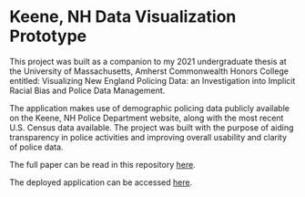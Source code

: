 # Keene, NH Data Visualization Prototype

This project was built as a companion to my 2021 undergraduate thesis at the University of Massachusetts, Amherst Commonwealth Honors College entitled: Visualizing New England Policing Data: an Investigation into Implicit Racial Bias and Police Data Management.

The application makes use of demographic policing data publicly available on the Keene, NH Police Department website, along with the most recent U.S. Census data available. The project was built with the purpose of aiding transparency in police activities and improving overall usability and clarity of police data.

The full paper can be read in this repository [here](Thesis.pdf).

The deployed application can be accessed [here](https://keene-police-datavisuals-dd3822a170c8.herokuapp.com/).
